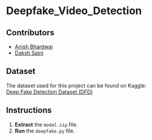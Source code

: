 # Deepfake_Video_Detection
## Contributors
- [Anish Bhardwaj](https://github.com/21Ani)
- [Daksh Saini](https://github.com/sainidaksh45)


## Dataset  
The dataset used for this project can be found on Kaggle:  
[Deep Fake Detection Dataset (DFD)](https://www.kaggle.com/datasets/sanikatiwarekar/deep-fake-detection-dfd-entire-original-dataset)

## Instructions  
1. **Extract** the `model.zip` file.  
2. **Run** the `deepfake.py` file.

